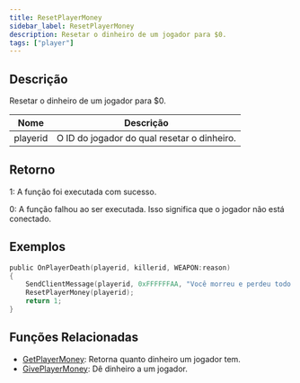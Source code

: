 ```yaml
---
title: ResetPlayerMoney
sidebar_label: ResetPlayerMoney
description: Resetar o dinheiro de um jogador para $0.
tags: ["player"]
---
```


## Descrição

Resetar o dinheiro de um jogador para \$0.

| Nome     | Descrição                                   |
| -------- | ------------------------------------------- |
| playerid | O ID do jogador do qual resetar o dinheiro. |

## Retorno

1: A função foi executada com sucesso.

0: A função falhou ao ser executada. Isso significa que o jogador não está conectado.

## Exemplos

```c
public OnPlayerDeath(playerid, killerid, WEAPON:reason)
{
    SendClientMessage(playerid, 0xFFFFFFAA, "Você morreu e perdeu todo o seu dinheiro!");
    ResetPlayerMoney(playerid);
    return 1;
}
```

## Funções Relacionadas

- [GetPlayerMoney](GetPlayerMoney): Retorna quanto dinheiro um jogador tem.
- [GivePlayerMoney](GivePlayerMoney): Dê dinheiro a um jogador.
